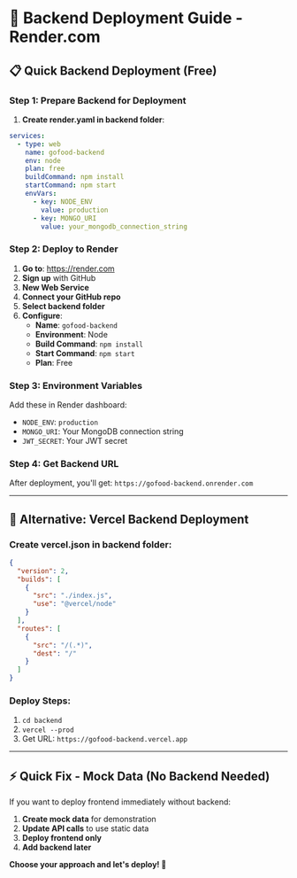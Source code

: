 # 🚀 Backend Deployment Guide - Render.com

## 📋 **Quick Backend Deployment (Free)**

### **Step 1: Prepare Backend for Deployment**

1. **Create render.yaml in backend folder**:
```yaml
services:
  - type: web
    name: gofood-backend
    env: node
    plan: free
    buildCommand: npm install
    startCommand: npm start
    envVars:
      - key: NODE_ENV
        value: production
      - key: MONGO_URI
        value: your_mongodb_connection_string
```

### **Step 2: Deploy to Render**

1. **Go to**: https://render.com
2. **Sign up** with GitHub
3. **New Web Service**
4. **Connect your GitHub repo**
5. **Select backend folder**
6. **Configure**:
   - **Name**: `gofood-backend`
   - **Environment**: Node
   - **Build Command**: `npm install`
   - **Start Command**: `npm start`
   - **Plan**: Free

### **Step 3: Environment Variables**
Add these in Render dashboard:
- `NODE_ENV`: `production`
- `MONGO_URI`: Your MongoDB connection string
- `JWT_SECRET`: Your JWT secret

### **Step 4: Get Backend URL**
After deployment, you'll get:
`https://gofood-backend.onrender.com`

---

## 🔧 **Alternative: Vercel Backend Deployment**

### **Create vercel.json in backend folder**:
```json
{
  "version": 2,
  "builds": [
    {
      "src": "./index.js",
      "use": "@vercel/node"
    }
  ],
  "routes": [
    {
      "src": "/(.*)",
      "dest": "/"
    }
  ]
}
```

### **Deploy Steps**:
1. `cd backend`
2. `vercel --prod`
3. Get URL: `https://gofood-backend.vercel.app`

---

## ⚡ **Quick Fix - Mock Data (No Backend Needed)**

If you want to deploy frontend immediately without backend:

1. **Create mock data** for demonstration
2. **Update API calls** to use static data
3. **Deploy frontend only**
4. **Add backend later**

**Choose your approach and let's deploy! 🚀**
